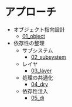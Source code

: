# アプローチ

* オブジェクト指向設計
    * [01_object](01_object)
* 依存性の整理
    * サブシステム
        * [02_subsystem](02_subsystem)
    * レイヤ
        * [03_layer](03_layer)
    * 処理の共通化
        * [04_dry](04_dry)
    * 依存性注入
        * [05_di](05_di)